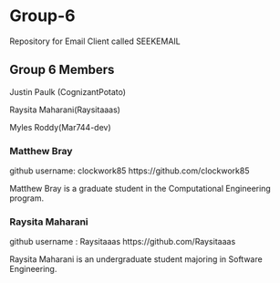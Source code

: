 # Group-6
Repository for Email Client called SEEKEMAIL

<h2>Group 6 Members</h2>
Justin Paulk (CognizantPotato)

Raysita Maharani(Raysitaaas)

Myles Roddy(Mar744-dev)

<h3>Matthew Bray</h3>
github username: clockwork85 https://github.com/clockwork85

Matthew Bray is a graduate student in the Computational Engineering program.  








<h3>Raysita Maharani</h3>
github username : Raysitaaas https://github.com/Raysitaaas

Raysita Maharani is an undergraduate student majoring in Software Engineering.
